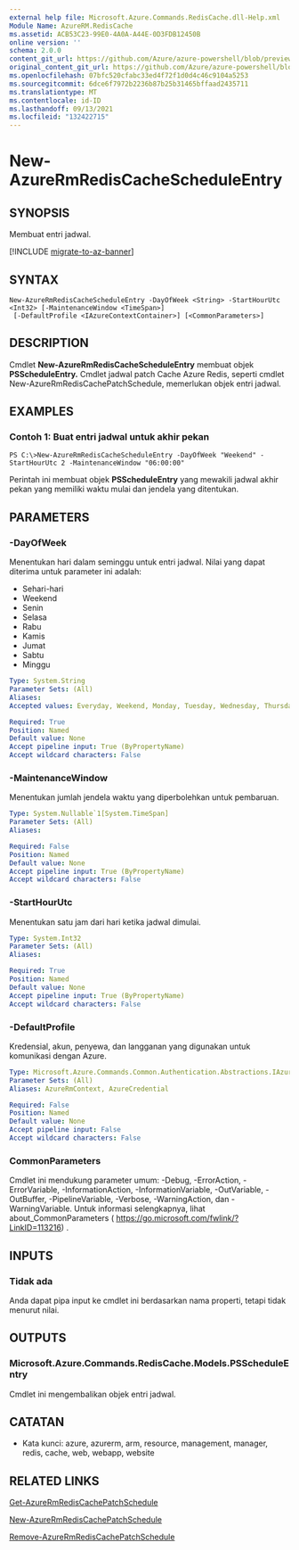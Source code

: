 ```yaml
---
external help file: Microsoft.Azure.Commands.RedisCache.dll-Help.xml
Module Name: AzureRM.RedisCache
ms.assetid: ACB53C23-99E0-4A0A-A44E-0D3FDB12450B
online version: ''
schema: 2.0.0
content_git_url: https://github.com/Azure/azure-powershell/blob/preview/src/ResourceManager/RedisCache/Commands.RedisCache/help/New-AzureRmRedisCacheScheduleEntry.md
original_content_git_url: https://github.com/Azure/azure-powershell/blob/preview/src/ResourceManager/RedisCache/Commands.RedisCache/help/New-AzureRmRedisCacheScheduleEntry.md
ms.openlocfilehash: 07bfc520cfabc33ed4f72f1d0d4c46c9104a5253
ms.sourcegitcommit: 6dce6f7972b2236b87b25b31465bffaad2435711
ms.translationtype: MT
ms.contentlocale: id-ID
ms.lasthandoff: 09/13/2021
ms.locfileid: "132422715"
---
```

# New-AzureRmRedisCacheScheduleEntry

## SYNOPSIS
Membuat entri jadwal.

[!INCLUDE [migrate-to-az-banner](../../includes/migrate-to-az-banner.md)]

## SYNTAX

```
New-AzureRmRedisCacheScheduleEntry -DayOfWeek <String> -StartHourUtc <Int32> [-MaintenanceWindow <TimeSpan>]
 [-DefaultProfile <IAzureContextContainer>] [<CommonParameters>]
```

## DESCRIPTION
Cmdlet **New-AzureRmRedisCacheScheduleEntry** membuat objek **PSScheduleEntry.**
Cmdlet jadwal patch Cache Azure Redis, seperti cmdlet New-AzureRmRedisCachePatchSchedule, memerlukan objek entri jadwal.

## EXAMPLES

### Contoh 1: Buat entri jadwal untuk akhir pekan
```
PS C:\>New-AzureRmRedisCacheScheduleEntry -DayOfWeek "Weekend" -StartHourUtc 2 -MaintenanceWindow "06:00:00"
```

Perintah ini membuat objek **PSScheduleEntry** yang mewakili jadwal akhir pekan yang memiliki waktu mulai dan jendela yang ditentukan.

## PARAMETERS

### -DayOfWeek
Menentukan hari dalam seminggu untuk entri jadwal.
Nilai yang dapat diterima untuk parameter ini adalah:

- Sehari-hari 
- Weekend 
- Senin 
- Selasa 
- Rabu 
- Kamis 
- Jumat 
- Sabtu 
- Minggu

```yaml
Type: System.String
Parameter Sets: (All)
Aliases: 
Accepted values: Everyday, Weekend, Monday, Tuesday, Wednesday, Thursday, Friday, Saturday, Sunday

Required: True
Position: Named
Default value: None
Accept pipeline input: True (ByPropertyName)
Accept wildcard characters: False
```

### -MaintenanceWindow
Menentukan jumlah jendela waktu yang diperbolehkan untuk pembaruan.

```yaml
Type: System.Nullable`1[System.TimeSpan]
Parameter Sets: (All)
Aliases: 

Required: False
Position: Named
Default value: None
Accept pipeline input: True (ByPropertyName)
Accept wildcard characters: False
```

### -StartHourUtc
Menentukan satu jam dari hari ketika jadwal dimulai.

```yaml
Type: System.Int32
Parameter Sets: (All)
Aliases: 

Required: True
Position: Named
Default value: None
Accept pipeline input: True (ByPropertyName)
Accept wildcard characters: False
```

### -DefaultProfile
Kredensial, akun, penyewa, dan langganan yang digunakan untuk komunikasi dengan Azure.

```yaml
Type: Microsoft.Azure.Commands.Common.Authentication.Abstractions.IAzureContextContainer
Parameter Sets: (All)
Aliases: AzureRmContext, AzureCredential

Required: False
Position: Named
Default value: None
Accept pipeline input: False
Accept wildcard characters: False
```

### CommonParameters
Cmdlet ini mendukung parameter umum: -Debug, -ErrorAction, -ErrorVariable, -InformationAction, -InformationVariable, -OutVariable, -OutBuffer, -PipelineVariable, -Verbose, -WarningAction, dan -WarningVariable. Untuk informasi selengkapnya, lihat about_CommonParameters ( https://go.microsoft.com/fwlink/?LinkID=113216) .

## INPUTS

### Tidak ada
Anda dapat pipa input ke cmdlet ini berdasarkan nama properti, tetapi tidak menurut nilai.

## OUTPUTS

### Microsoft.Azure.Commands.RedisCache.Models.PSScheduleEntry
Cmdlet ini mengembalikan objek entri jadwal.

## CATATAN
* Kata kunci: azure, azurerm, arm, resource, management, manager, redis, cache, web, webapp, website

## RELATED LINKS

[Get-AzureRmRedisCachePatchSchedule](./Get-AzureRmRedisCachePatchSchedule.md)

[New-AzureRmRedisCachePatchSchedule](./New-AzureRmRedisCachePatchSchedule.md)

[Remove-AzureRmRedisCachePatchSchedule](./Remove-AzureRmRedisCachePatchSchedule.md)


